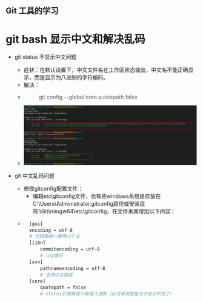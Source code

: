 ## Git 工具的学习

# git bash 显示中文和解决乱码

- git status 不显示中文问题
    - 症状：在默认设置下，中文文件名在工作区状态输出，中文名不能正确显示，而是显示为八进制的字符编码。
    - 解决：
    - > git config --global core.quotepath false
    - ![截图](../assets/7DE3E1EA-9746-4475-BF52-FC1ECB867277.png)

- git 中文乱码问题
    - 修改gitconfig配置文件： 
        - 编辑etc\gitconfig文件，也有些windows系统是存放在C:\Users\Administrator\.gitconfig路径或安装盘符:\Git\mingw64\etc\gitconfig，在文件末尾增加以下内容：
    - ``` bash
        [gui]  
        encoding = utf-8  
        # 代码库统一使用utf-8  
        [i18n]  
            commitencoding = utf-8  
            # log编码  
        [svn]  
            pathnameencoding = utf-8  
            # 支持中文路径  
        [core]
            quotepath = false 
            # status引用路径不再是八进制（反过来说就是允许显示中文了）
        ```